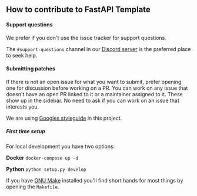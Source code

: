 ## How to contribute to FastAPI Template

#### Support questions
We prefer if you don't use the issue tracker for support questions.

The `#support-questions` channel in our
[Discord server](https://discord.gg/FWNRMcF) is the preferred place to seek
help.

#### Submitting patches
If there is not an open issue for what you want to submit, prefer opening one
for discussion before working on a PR. You can work on any issue that doesn't
have an open PR linked to it or a maintainer assigned to it. These show up in
the sidebar. No need to ask if you can work on an issue that interests you.

We are using
[Googles styleguide](https://github.com/google/styleguide/blob/gh-pages/pyguide.md)
in this project.

##### First time setup
For local development you have two options:

**Docker**
`docker-compose up -d`

**Python**
`python setup.py develop`

If you have [GNU Make](https://www.gnu.org/software/make/) installed you'll
find short hands for most things by opening the `Makefile`.
